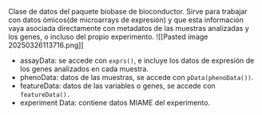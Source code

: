 Clase de datos del paquete biobase de bioconductor. Sirve para trabajar con datos ómicos(de microarrays de expresión) y que esta información vaya asociada directamente con metadatos de las muestras analizadas y los genes, o incluso del propio experimento. 
![[Pasted image 20250326113716.png]]
- assayData: se accede con `exprs()`, e incluye los datos de expresión de los genes analizados en cada muestra. 
- phenoData: datos de las muestras, se accede con `pData(phenoData())`. 
- featureData: datos de las variables o genes, se accede con `featureData().` 
- experiment Data: contiene datos MIAME del experimento. 